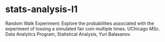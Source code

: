 # stats-analysis-l1
Random Walk Experiment: Explore the probabilities associated with the experiment of tossing a simulated fair coin multiple times. UChicago MSc. Data Analytics Program, Statistical Analysis, Yuri Balasanov.
